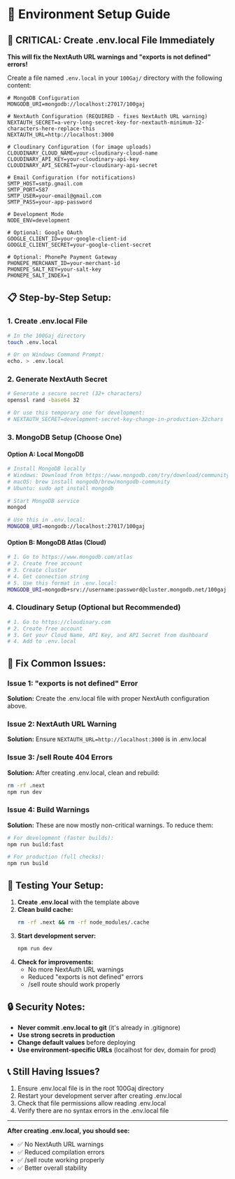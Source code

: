 # 🔧 Environment Setup Guide

## 🚨 **CRITICAL: Create .env.local File Immediately**

**This will fix the NextAuth URL warnings and "exports is not defined" errors!**

Create a file named `.env.local` in your `100Gaj/` directory with the following content:

```env
# MongoDB Configuration
MONGODB_URI=mongodb://localhost:27017/100gaj

# NextAuth Configuration (REQUIRED - fixes NextAuth URL warning)
NEXTAUTH_SECRET=a-very-long-secret-key-for-nextauth-minimum-32-characters-here-replace-this
NEXTAUTH_URL=http://localhost:3000

# Cloudinary Configuration (for image uploads)
CLOUDINARY_CLOUD_NAME=your-cloudinary-cloud-name
CLOUDINARY_API_KEY=your-cloudinary-api-key  
CLOUDINARY_API_SECRET=your-cloudinary-api-secret

# Email Configuration (for notifications)
SMTP_HOST=smtp.gmail.com
SMTP_PORT=587
SMTP_USER=your-email@gmail.com
SMTP_PASS=your-app-password

# Development Mode
NODE_ENV=development

# Optional: Google OAuth
GOOGLE_CLIENT_ID=your-google-client-id
GOOGLE_CLIENT_SECRET=your-google-client-secret

# Optional: PhonePe Payment Gateway
PHONEPE_MERCHANT_ID=your-merchant-id
PHONEPE_SALT_KEY=your-salt-key
PHONEPE_SALT_INDEX=1
```

## 📋 **Step-by-Step Setup:**

### 1. **Create .env.local File**
```bash
# In the 100Gaj directory
touch .env.local

# Or on Windows Command Prompt:
echo. > .env.local
```

### 2. **Generate NextAuth Secret**
```bash
# Generate a secure secret (32+ characters)
openssl rand -base64 32

# Or use this temporary one for development:
# NEXTAUTH_SECRET=development-secret-key-change-in-production-32chars
```

### 3. **MongoDB Setup (Choose One)**

#### Option A: Local MongoDB
```bash
# Install MongoDB locally
# Windows: Download from https://www.mongodb.com/try/download/community
# macOS: brew install mongodb/brew/mongodb-community
# Ubuntu: sudo apt install mongodb

# Start MongoDB service
mongod

# Use this in .env.local:
MONGODB_URI=mongodb://localhost:27017/100gaj
```

#### Option B: MongoDB Atlas (Cloud)
```bash
# 1. Go to https://www.mongodb.com/atlas
# 2. Create free account
# 3. Create cluster
# 4. Get connection string
# 5. Use this format in .env.local:
MONGODB_URI=mongodb+srv://username:password@cluster.mongodb.net/100gaj
```

### 4. **Cloudinary Setup (Optional but Recommended)**
```bash
# 1. Go to https://cloudinary.com
# 2. Create free account
# 3. Get your Cloud Name, API Key, and API Secret from dashboard
# 4. Add to .env.local
```

## 🔧 **Fix Common Issues:**

### Issue 1: "exports is not defined" Error
**Solution:** Create the .env.local file with proper NextAuth configuration above.

### Issue 2: NextAuth URL Warning
**Solution:** Ensure `NEXTAUTH_URL=http://localhost:3000` is in .env.local

### Issue 3: /sell Route 404 Errors
**Solution:** After creating .env.local, clean and rebuild:
```bash
rm -rf .next
npm run dev
```

### Issue 4: Build Warnings
**Solution:** These are now mostly non-critical warnings. To reduce them:
```bash
# For development (faster builds):
npm run build:fast

# For production (full checks):
npm run build
```

## 🚀 **Testing Your Setup:**

1. **Create .env.local** with the template above
2. **Clean build cache:**
   ```bash
   rm -rf .next && rm -rf node_modules/.cache
   ```
3. **Start development server:**
   ```bash
   npm run dev
   ```
4. **Check for improvements:**
   - No more NextAuth URL warnings
   - Reduced "exports is not defined" errors
   - /sell route should work properly

## 🔒 **Security Notes:**

- **Never commit .env.local to git** (it's already in .gitignore)
- **Use strong secrets in production** 
- **Change default values** before deploying
- **Use environment-specific URLs** (localhost for dev, domain for prod)

## 📞 **Still Having Issues?**

1. Ensure .env.local file is in the root 100Gaj directory
2. Restart your development server after creating .env.local
3. Check that file permissions allow reading .env.local
4. Verify there are no syntax errors in the .env.local file

---

**After creating .env.local, you should see:**
- ✅ No NextAuth URL warnings
- ✅ Reduced compilation errors  
- ✅ /sell route working properly
- ✅ Better overall stability 